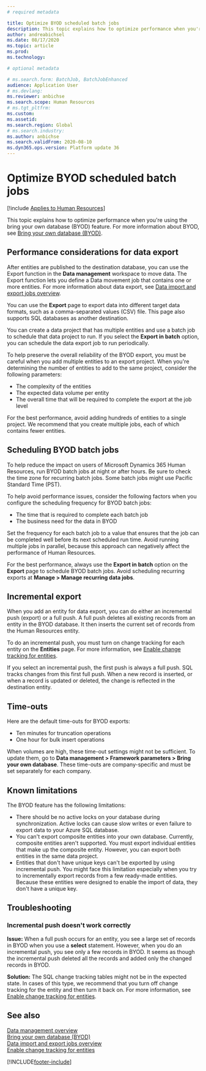 ```yaml
---
# required metadata

title: Optimize BYOD scheduled batch jobs
description: This topic explains how to optimize performance when you're using the bring your own database (BYOD) feature with Microsoft Dynamics 365 Human Resources.
author: andreabichsel
ms.date: 08/17/2020
ms.topic: article
ms.prod: 
ms.technology: 

# optional metadata

# ms.search.form: BatchJob, BatchJobEnhanced
audience: Application User
# ms.devlang: 
ms.reviewer: anbichse
ms.search.scope: Human Resources
# ms.tgt_pltfrm: 
ms.custom: 
ms.assetid: 
ms.search.region: Global
# ms.search.industry: 
ms.author: anbichse
ms.search.validFrom: 2020-08-10
ms.dyn365.ops.version: Platform update 36
---
```


# Optimize BYOD scheduled batch jobs

[!include [Applies to Human Resources](../includes/applies-to-hr.md)]

This topic explains how to optimize performance when you're using the bring your own database (BYOD) feature. For more information about BYOD, see [Bring your own database (BYOD)](https://docs.microsoft.com/dynamics365/fin-ops-core/dev-itpro/analytics/export-entities-to-your-own-database?toc=/dynamics365/human-resources/toc.json).

## Performance considerations for data export

After entities are published to the destination database, you can use the Export function in the **Data management** workspace to move data. The Export function lets you define a Data movement job that contains one or more entities. For more information about data export, see [Data import and export jobs overview](https://docs.microsoft.com/dynamics365/fin-ops-core/dev-itpro/data-entities/data-import-export-job?toc=/dynamics365/human-resources/toc.json).

You can use the **Export** page to export data into different target data formats, such as a comma-separated values (CSV) file. This page also supports SQL databases as another destination.

You can create a data project that has multiple entities and use a batch job to schedule that data project to run. If you select the **Export in batch** option, you can schedule the data export job to run periodically.

To help preserve the overall reliability of the BYOD export, you must be careful when you add multiple entities to an export project. When you're determining the number of entities to add to the same project, consider the following parameters:

- The complexity of the entities
- The expected data volume per entity
- The overall time that will be required to complete the export at the job level

For the best performance, avoid adding hundreds of entities to a single project. We recommend that you create multiple jobs, each of which contains fewer entities.

## Scheduling BYOD batch jobs

To help reduce the impact on users of Microsoft Dynamics 365 Human Resources, run BYOD batch jobs at night or after hours. Be sure to check the time zone for recurring batch jobs. Some batch jobs might use Pacific Standard Time (PST).

To help avoid performance issues, consider the following factors when you configure the scheduling frequency for BYOD batch jobs:

- The time that is required to complete each batch job
- The business need for the data in BYOD

Set the frequency for each batch job to a value that ensures that the job can be completed well before its next scheduled run time. Avoid running multiple jobs in parallel, because this approach can negatively affect the performance of Human Resources.

For the best performance, always use the **Export in batch** option on the **Export** page to schedule BYOD batch jobs. Avoid scheduling recurring exports at **Manage \> Manage recurring data jobs**.

## Incremental export

When you add an entity for data export, you can do either an incremental push (export) or a full push. A full push deletes all existing records from an entity in the BYOD database. It then inserts the current set of records from the Human Resources entity.

To do an incremental push, you must turn on change tracking for each entity on the **Entities** page. For more information, see [Enable change tracking for entities](https://docs.microsoft.com/dynamics365/fin-ops-core/dev-itpro/data-entities/entity-change-track?toc=/dynamics365/human-resources/toc.json).

If you select an incremental push, the first push is always a full push. SQL tracks changes from this first full push. When a new record is inserted, or when a record is updated or deleted, the change is reflected in the destination entity.

## Time-outs

Here are the default time-outs for BYOD exports:

- Ten minutes for truncation operations
- One hour for bulk insert operations

When volumes are high, these time-out settings might not be sufficient. To update them, go to **Data management \> Framework parameters \> Bring your own database**. These time-outs are company-specific and must be set separately for each company.

## Known limitations

The BYOD feature has the following limitations:

- There should be no active locks on your database during synchronization. Active locks can cause slow writes or even failure to export data to your Azure SQL database.
- You can't export composite entities into your own database. Currently, composite entities aren't supported. You must export individual entities that make up the composite entity. However, you can export both entities in the same data project.
- Entities that don't have unique keys can't be exported by using incremental push. You might face this limitation especially when you try to incrementally export records from a few ready-made entities. Because these entities were designed to enable the import of data, they don't have a unique key.

## Troubleshooting

### Incremental push doesn't work correctly

**Issue:** When a full push occurs for an entity, you see a large set of records in BYOD when you use a **select** statement. However, when you do an incremental push, you see only a few records in BYOD. It seems as though the incremental push deleted all the records and added only the changed records in BYOD.

**Solution:** The SQL change tracking tables might not be in the expected state. In cases of this type, we recommend that you turn off change tracking for the entity and then turn it back on. For more information, see [Enable change tracking for entities](https://docs.microsoft.com/dynamics365/fin-ops-core/dev-itpro/data-entities/entity-change-track?toc=/dynamics365/human-resources/toc.json).

## See also

[Data management overview](https://docs.microsoft.com/dynamics365/fin-ops-core/dev-itpro/data-entities/data-entities-data-packages?toc=/dynamics365/human-resources/toc.json)<br>
[Bring your own database (BYOD)](https://docs.microsoft.com/dynamics365/fin-ops-core/dev-itpro/analytics/export-entities-to-your-own-database?toc=/dynamics365/human-resources/toc.json)<br>
[Data import and export jobs overview](https://docs.microsoft.com/dynamics365/fin-ops-core/dev-itpro/data-entities/data-import-export-job?toc=/dynamics365/human-resources/toc.json)<br>
[Enable change tracking for entities](https://docs.microsoft.com/dynamics365/fin-ops-core/dev-itpro/data-entities/entity-change-track?toc=/dynamics365/human-resources/toc.json)


[!INCLUDE[footer-include](../includes/footer-banner.md)]